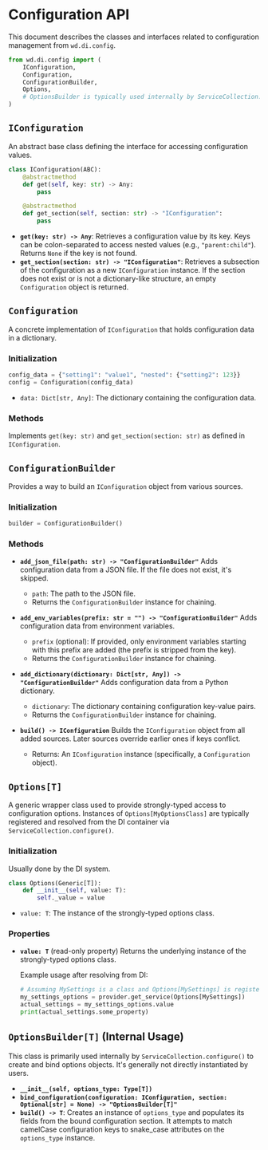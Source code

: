 # Configuration API

This document describes the classes and interfaces related to configuration management from `wd.di.config`.

```python
from wd.di.config import (
    IConfiguration,
    Configuration,
    ConfigurationBuilder,
    Options,
    # OptionsBuilder is typically used internally by ServiceCollection.configure
)
```

## `IConfiguration`

An abstract base class defining the interface for accessing configuration values.

```python
class IConfiguration(ABC):
    @abstractmethod
    def get(self, key: str) -> Any:
        pass

    @abstractmethod
    def get_section(self, section: str) -> "IConfiguration":
        pass
```

- **`get(key: str) -> Any`**: Retrieves a configuration value by its key. Keys can be colon-separated to access nested values (e.g., `"parent:child"`). Returns `None` if the key is not found.
- **`get_section(section: str) -> "IConfiguration"`**: Retrieves a subsection of the configuration as a new `IConfiguration` instance. If the section does not exist or is not a dictionary-like structure, an empty `Configuration` object is returned.

## `Configuration`

A concrete implementation of `IConfiguration` that holds configuration data in a dictionary.

### Initialization

```python
config_data = {"setting1": "value1", "nested": {"setting2": 123}}
config = Configuration(config_data)
```
- `data: Dict[str, Any]`: The dictionary containing the configuration data.

### Methods

Implements `get(key: str)` and `get_section(section: str)` as defined in `IConfiguration`.

## `ConfigurationBuilder`

Provides a way to build an `IConfiguration` object from various sources.

### Initialization

```python
builder = ConfigurationBuilder()
```

### Methods

- **`add_json_file(path: str) -> "ConfigurationBuilder"`**
  Adds configuration data from a JSON file. If the file does not exist, it's skipped.
  - `path`: The path to the JSON file.
  - Returns the `ConfigurationBuilder` instance for chaining.

- **`add_env_variables(prefix: str = "") -> "ConfigurationBuilder"`**
  Adds configuration data from environment variables.
  - `prefix` (optional): If provided, only environment variables starting with this prefix are added (the prefix is stripped from the key).
  - Returns the `ConfigurationBuilder` instance for chaining.

- **`add_dictionary(dictionary: Dict[str, Any]) -> "ConfigurationBuilder"`**
  Adds configuration data from a Python dictionary.
  - `dictionary`: The dictionary containing configuration key-value pairs.
  - Returns the `ConfigurationBuilder` instance for chaining.

- **`build() -> IConfiguration`**
  Builds the `IConfiguration` object from all added sources. Later sources override earlier ones if keys conflict.
  - Returns: An `IConfiguration` instance (specifically, a `Configuration` object).

## `Options[T]`

A generic wrapper class used to provide strongly-typed access to configuration options.
Instances of `Options[MyOptionsClass]` are typically registered and resolved from the DI container via `ServiceCollection.configure()`.

### Initialization

Usually done by the DI system.

```python
class Options(Generic[T]):
    def __init__(self, value: T):
        self._value = value
```
- `value: T`: The instance of the strongly-typed options class.

### Properties

- **`value: T`** (read-only property)
  Returns the underlying instance of the strongly-typed options class.

  Example usage after resolving from DI:
  ```python
  # Assuming MySettings is a class and Options[MySettings] is registered
  my_settings_options = provider.get_service(Options[MySettings])
  actual_settings = my_settings_options.value
  print(actual_settings.some_property)
  ```

## `OptionsBuilder[T]` (Internal Usage)

This class is primarily used internally by `ServiceCollection.configure()` to create and bind options objects. It's generally not directly instantiated by users.

- **`__init__(self, options_type: Type[T])`**
- **`bind_configuration(configuration: IConfiguration, section: Optional[str] = None) -> "OptionsBuilder[T]"`**
- **`build() -> T`**: Creates an instance of `options_type` and populates its fields from the bound configuration section. It attempts to match camelCase configuration keys to snake_case attributes on the `options_type` instance. 